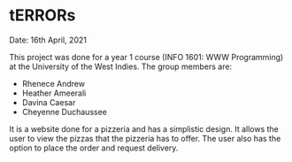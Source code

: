 # tERRORs

Date: 16th April, 2021

This project was done for a year 1 course (INFO 1601: WWW Programming) at the University of the West Indies. 
The group members are: 
- Rhenece Andrew
- Heather Ameerali 
- Davina Caesar 
- Cheyenne Duchaussee

It is a website done for a pizzeria and has a simplistic design. It allows the user to view the pizzas that the pizzeria has to offer.
The user also has the option to place the order and request delivery. 
